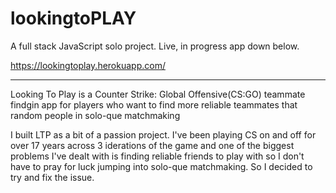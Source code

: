 # lookingtoPLAY

A full stack JavaScript solo project. Live, in progress app down below.

https://lookingtoplay.herokuapp.com/
___

Looking To Play is a Counter Strike: Global Offensive(CS:GO) teammate findgin app for players who want to find more reliable teammates that random people in solo-que matchmaking

I built LTP as a bit of a passion project. I've been playing CS on and off for over 17 years across 3 iderations of the game and one of the biggest problems I've dealt with is finding reliable friends to play with so I don't have to pray for luck jumping into solo-que matchmaking. So I decided to try and fix the issue.

